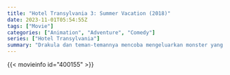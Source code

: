 ```yaml
---
title: "Hotel Transylvania 3: Summer Vacation (2018)"
date: 2023-11-01T05:54:55Z
tags: ["Movie"]
categories: ["Animation", "Adventure", "Comedy"]
series: ["Hotel Transylvania"]
summary: "Drakula dan teman-temannya mencoba mengeluarkan monster yang berwujud cucu setengah manusia setengah vampir agar Mavis tidak meninggalkan hotel."
---
```


<mux-player stream-type="on-demand"
src="https://kp3d-my.sharepoint.com/personal/ryoo_kp3d_onmicrosoft_com/_layouts/15/download.aspx?share=EVzRbg8shk1GoS9-cei3rjABxVFHDt00ci7VyiVKFJIC8A" prefer-playback="mse" controls>

</mux-player>


{{< movieinfo id="400155" >}}

<script src="https://cdn.jsdelivr.net/npm/@mux/mux-player"></script>

 <script type="application/ld+json ">
{
"@context": "https://schema.org/",
"@type": "VideoObject",
"name": "Hotel Transylvania 3: Summer Vacation",
"contentUrl": "https://stream.mux.com/sPtoi9fPxWXwOTJ9ti9nxKSabr1ldnSUgRQx028hLuIU.m3u8",
"thumbnailUrl": "https://www.themoviedb.org/t/p/original/g48FEYpo4WgwXejytbLNE9nVom4.jpg?width=314&fit_mode=preserve&time=25",
"uploadDate": "2023-11-01T05:54:55Z",
}

</script>